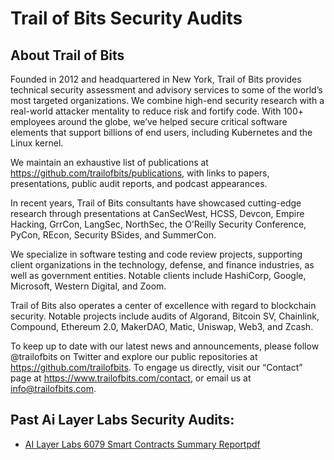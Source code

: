 # Trail of Bits Security Audits



## About Trail of Bits
Founded in 2012 and headquartered in New York, Trail of Bits provides technical security assessment and advisory services to some of the world’s most targeted organizations. We combine high-end security research with a real-world attacker mentality to reduce risk and fortify code. With 100+ employees around the globe, we’ve helped secure critical software elements that support billions of end users, including Kubernetes and the Linux kernel.

We maintain an exhaustive list of publications at https://github.com/trailofbits/publications, with links to papers, presentations, public audit reports, and podcast appearances.

In recent years, Trail of Bits consultants have showcased cutting-edge research through presentations at CanSecWest, HCSS, Devcon, Empire Hacking, GrrCon, LangSec, NorthSec, the O’Reilly Security Conference, PyCon, REcon, Security BSides, and SummerCon.

We specialize in software testing and code review projects, supporting client organizations in the technology, defense, and finance industries, as well as government entities. Notable clients include HashiCorp, Google, Microsoft, Western Digital, and Zoom.

Trail of Bits also operates a center of excellence with regard to blockchain security. Notable projects include audits of Algorand, Bitcoin SV, Chainlink, Compound, Ethereum 2.0, MakerDAO, Matic, Uniswap, Web3, and Zcash.

To keep up to date with our latest news and announcements, please follow @trailofbits on Twitter and explore our public repositories at https://github.com/trailofbits. To engage us directly, visit our “Contact” page at https://www.trailofbits.com/contact, or email us at info@trailofbits.com.

## Past Ai Layer Labs Security Audits:

* [AI Layer Labs 6079 Smart Contracts Summary Reportpdf](./AI%20Layer%20Labs%206079%20Smart%20Contracts%20Summary%20Report.pdf)

